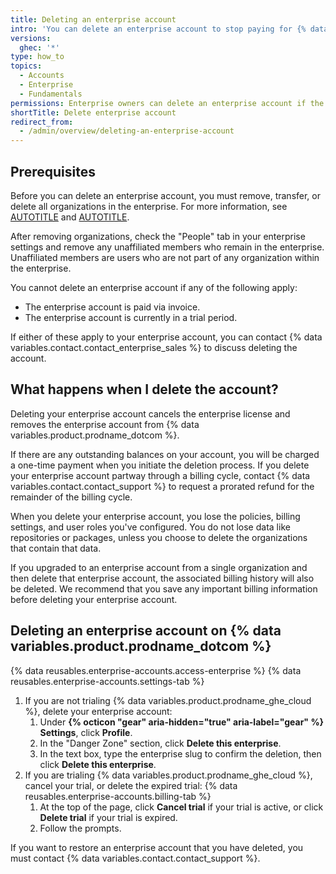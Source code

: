 ```yaml
---
title: Deleting an enterprise account
intro: 'You can delete an enterprise account to stop paying for {% data variables.product.prodname_enterprise %}.'
versions:
  ghec: '*'
type: how_to
topics:
  - Accounts
  - Enterprise
  - Fundamentals
permissions: Enterprise owners can delete an enterprise account if the company pays by credit card or PayPal.
shortTitle: Delete enterprise account
redirect_from:
  - /admin/overview/deleting-an-enterprise-account
---
```


## Prerequisites

Before you can delete an enterprise account, you must remove, transfer, or delete all organizations in the enterprise. For more information, see [AUTOTITLE](/admin/managing-accounts-and-repositories/managing-organizations-in-your-enterprise/adding-organizations-to-your-enterprise#transferring-an-organization-between-enterprise-accounts) and [AUTOTITLE](/admin/managing-accounts-and-repositories/managing-organizations-in-your-enterprise/removing-organizations-from-your-enterprise).

After removing organizations, check the "People" tab in your enterprise settings and remove any unaffiliated members who remain in the enterprise. Unaffiliated members are users who are not part of any organization within the enterprise.

You cannot delete an enterprise account if any of the following apply:

* The enterprise account is paid via invoice.
* The enterprise account is currently in a trial period.

If either of these apply to your enterprise account, you can contact {% data variables.contact.contact_enterprise_sales %} to discuss deleting the account.

## What happens when I delete the account?

Deleting your enterprise account cancels the enterprise license and removes the enterprise account from {% data variables.product.prodname_dotcom %}.

If there are any outstanding balances on your account, you will be charged a one-time payment when you initiate the deletion process. If you delete your enterprise account partway through a billing cycle, contact {% data variables.contact.contact_support %} to request a prorated refund for the remainder of the billing cycle.

When you delete your enterprise account, you lose the policies, billing settings, and user roles you've configured. You do not lose data like repositories or packages, unless you choose to delete the organizations that contain that data.

If you upgraded to an enterprise account from a single organization and then delete that enterprise account, the associated billing history will also be deleted. We recommend that you save any important billing information before deleting your enterprise account.

## Deleting an enterprise account on {% data variables.product.prodname_dotcom %}

{% data reusables.enterprise-accounts.access-enterprise %}
{% data reusables.enterprise-accounts.settings-tab %}
1. If you are not trialing {% data variables.product.prodname_ghe_cloud %}, delete your enterprise account:
   1. Under **{% octicon "gear" aria-hidden="true" aria-label="gear" %} Settings**, click **Profile**.
   1. In the "Danger Zone" section, click **Delete this enterprise**.
   1. In the text box, type the enterprise slug to confirm the deletion, then click **Delete this enterprise**.
1. If you are trialing {% data variables.product.prodname_ghe_cloud %}, cancel your trial, or delete the expired trial:
   {% data reusables.enterprise-accounts.billing-tab %}
   1. At the top of the page, click **Cancel trial** if your trial is active, or click **Delete trial** if your trial is expired.
   1. Follow the prompts.

If you want to restore an enterprise account that you have deleted, you must contact {% data variables.contact.contact_support %}.
